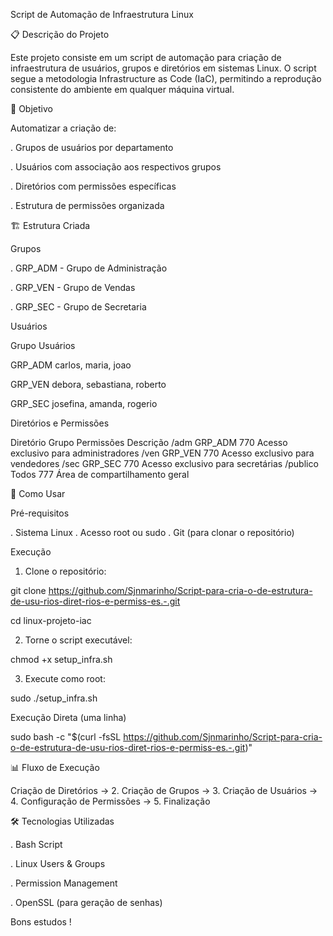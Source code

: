 Script de Automação de Infraestrutura Linux

📋 Descrição do Projeto

  Este projeto consiste em um script de automação para criação de infraestrutura de usuários, grupos e diretórios em sistemas Linux. O script segue a metodologia Infrastructure as Code (IaC), permitindo a reprodução consistente do ambiente em qualquer máquina virtual.

🎯 Objetivo

Automatizar a criação de:

  . Grupos de usuários por departamento

  . Usuários com associação aos respectivos grupos

  . Diretórios com permissões específicas

  .  Estrutura de permissões organizada

🏗️ Estrutura Criada

Grupos

  . GRP_ADM  -  Grupo de Administração

  . GRP_VEN  -  Grupo de Vendas

  . GRP_SEC  -  Grupo de Secretaria

Usuários

  Grupo		     Usuários
  
  GRP_ADM		   carlos, maria, joao
  
  GRP_VEN		   debora, sebastiana, roberto
  
  GRP_SEC		   josefina, amanda, rogerio

Diretórios e Permissões

  Diretório       Grupo	 Permissões  Descrição
  /adm		        GRP_ADM	 770	     Acesso exclusivo para administradores
  /ven		        GRP_VEN	 770	     Acesso exclusivo para vendedores
  /sec		        GRP_SEC	 770	     Acesso exclusivo para secretárias
  /publico	      Todos	   777	     Área de compartilhamento geral

🚀 Como Usar

Pré-requisitos

  . Sistema Linux
  . Acesso root ou sudo
  . Git (para clonar o repositório)

Execução

1. Clone o repositório:

  git clone https://github.com/Sjnmarinho/Script-para-cria-o-de-estrutura-de-usu-rios-diret-rios-e-permiss-es.-.git

  cd linux-projeto-iac

2. Torne o script executável:

  chmod +x setup_infra.sh

3. Execute como root:

  sudo ./setup_infra.sh

  Execução Direta (uma linha)

  sudo bash -c "$(curl -fsSL https://github.com/Sjnmarinho/Script-para-cria-o-de-estrutura-de-usu-rios-diret-rios-e-permiss-es.-.git)"

📊 Fluxo de Execução

  Criação de Diretórios → 2. Criação de Grupos → 3. Criação de Usuários → 4. Configuração de Permissões → 5. Finalização

🛠️ Tecnologias Utilizadas

  . Bash Script

  . Linux Users & Groups

  . Permission Management

  . OpenSSL (para geração de senhas)

  Bons estudos !
